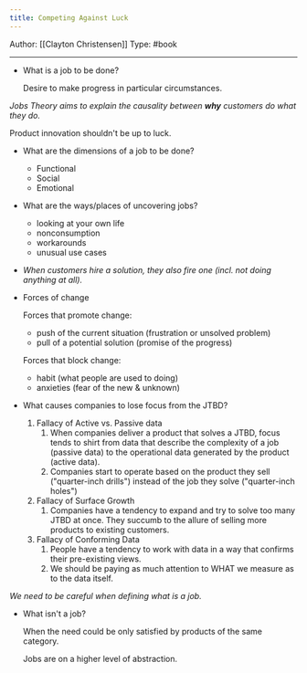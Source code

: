 ```yaml
---
title: Competing Against Luck
---
```


Author: [[Clayton Christensen]]
Type: #book

---

- What is a job to be done?

    Desire to make progress in particular circumstances.

*Jobs Theory aims to explain the causality between **why** customers do what they do.*

Product innovation shouldn't be up to luck.

- What are the dimensions of a job to be done?
    - Functional
    - Social
    - Emotional
- What are the ways/places of uncovering jobs?
    - looking at your own life
    - nonconsumption
    - workarounds
    - unusual use cases
- *When customers hire a solution, they also fire one (incl. not doing anything at all).*
- Forces of change

    Forces that promote change:

    - push of the current situation (frustration or unsolved problem)
    - pull of a potential solution (promise of the progress)

    Forces that block change:

    - habit (what people are used to doing)
    - anxieties (fear of the new & unknown)
- What causes companies to lose focus from the JTBD?
    1. Fallacy of Active vs. Passive data
        1. When companies deliver a product that solves a JTBD, focus tends to shirt from data that describe the complexity of a job (passive data) to the operational data generated by the product (active data).
        2. Companies start to operate based on the product they sell ("quarter-inch drills") instead of the job they solve ("quarter-inch holes")
    2. Fallacy of Surface Growth
        1. Companies have a tendency to expand and try to solve too many JTBD at once. They succumb to the allure of selling more products to existing customers.
    3. Fallacy of Conforming Data
        1. People have a tendency to work with data in a way that confirms their pre-existing views.
        2. We should be paying as much attention to WHAT we measure as to the data itself.

*We need to be careful when defining what is a job.* 

- What isn't a job?

    When the need could be only satisfied by products of the same category.

    Jobs are on a higher level of abstraction.